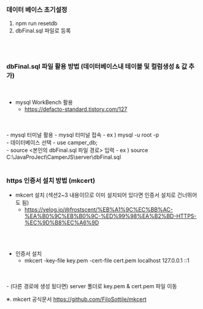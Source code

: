 ### 데이터 베이스 초기설정
1. npm run resetdb
2. dbFinal.sql 파일로 등록
</br>
</br>

### dbFinal.sql 파일 활용 방법 (데이터베이스내 테이블 및 컬럼생성 & 값 추가)
</br>

  - mysql WorkBench 활용
    - https://defacto-standard.tistory.com/127
</br>
</br>
- mysql 터미널 활용
  - mysql 터미널 접속
    - ex ) mysql -u root -p
</br>
  - 데이터베이스 선택
    - use camper_db;
</br>
  - source <본인의 dbFinal.sql 파일 경로> 입력
    - ex ) source C:\JavaProJect\CamperJS\server\dbFinal.sql
</br>
</br>

### https 인증서 설치 방법 (mkcert)

- mkcert 설치 (섹션2~3 내용이므로 이미 설치되어 있다면 인증서 설치로 건너뛰어도 됨)
  - https://velog.io/@frostscent/%EB%A1%9C%EC%BB%AC-%EA%B0%9C%EB%B0%9C-%ED%99%98%EA%B2%BD-HTTPS-%EC%9D%B8%EC%A6%9D
</br>
</br>

- 인증서 설치
  - mkcert -key-file key.pem -cert-file cert.pem localhost 127.0.0.1 ::1
</br>
</br>
- (다른 경로에 생성 됬다면) server 폴더로 key.pem & cert.pem 파일 이동

※. mkcert 공식문서
https://github.com/FiloSottile/mkcert